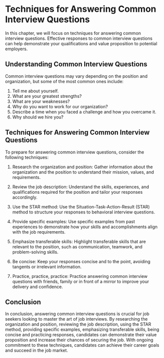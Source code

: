 Techniques for Answering Common Interview Questions
====================================================================================================

In this chapter, we will focus on techniques for answering common interview questions. Effective responses to common interview questions can help demonstrate your qualifications and value proposition to potential employers.

Understanding Common Interview Questions
----------------------------------------

Common interview questions may vary depending on the position and organization, but some of the most common ones include:

1. Tell me about yourself.
2. What are your greatest strengths?
3. What are your weaknesses?
4. Why do you want to work for our organization?
5. Describe a time when you faced a challenge and how you overcame it.
6. Why should we hire you?

Techniques for Answering Common Interview Questions
---------------------------------------------------

To prepare for answering common interview questions, consider the following techniques:

1. Research the organization and position: Gather information about the organization and the position to understand their mission, values, and requirements.

2. Review the job description: Understand the skills, experiences, and qualifications required for the position and tailor your responses accordingly.

3. Use the STAR method: Use the Situation-Task-Action-Result (STAR) method to structure your responses to behavioral interview questions.

4. Provide specific examples: Use specific examples from past experiences to demonstrate how your skills and accomplishments align with the job requirements.

5. Emphasize transferable skills: Highlight transferable skills that are relevant to the position, such as communication, teamwork, and problem-solving skills.

6. Be concise: Keep your responses concise and to the point, avoiding tangents or irrelevant information.

7. Practice, practice, practice: Practice answering common interview questions with friends, family or in front of a mirror to improve your delivery and confidence.

Conclusion
----------

In conclusion, answering common interview questions is crucial for job seekers looking to master the art of job interviews. By researching the organization and position, reviewing the job description, using the STAR method, providing specific examples, emphasizing transferable skills, being concise and practicing responses, candidates can demonstrate their value proposition and increase their chances of securing the job. With ongoing commitment to these techniques, candidates can achieve their career goals and succeed in the job market.
